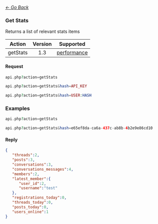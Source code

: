 *[<- Go Back](../rest-api.md)*

### Get Stats
Returns a list of relevant stats items

| Action | Version | Supported |
| :-: | :-: | :-: |
| getStats | 1.3 | <a href="#per">performance</a> |

#### Request
```php
api.php?action=getStats
```
```php
api.php?action=getStats&hash=API_KEY
```
```php
api.php?action=getStats&hash=USER:HASH
```

### Examples
```php
api.php?action=getStats
```
```php
api.php?action=getStats&hash=e65ef8da-ca6a-437c-ab8b-4b2e9e86cd10
```

#### Reply
```json
{
   "threads":2,
   "posts":3,
   "conversations":3,
   "conversations_messages":4,
   "members":2,
   "latest_member":{
      "user_id":2,
      "username":"test"
   },
   "registrations_today":0,
   "threads_today":0,
   "posts_today":0,
   "users_online":1
}
```

